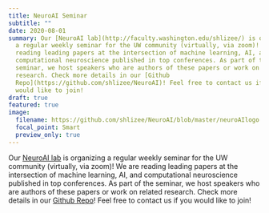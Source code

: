 ```yaml
---
title: NeuroAI Seminar
subtitle: ""
date: 2020-08-01
summary: Our [NeuroAI lab](http://faculty.washington.edu/shlizee/) is organizing
  a regular weekly seminar for the UW community (virtually, via zoom)! We are
  reading leading papers at the intersection of machine learning, AI, and
  computational neuroscience published in top conferences. As part of the
  seminar, we host speakers who are authors of these papers or work on related
  research. Check more details in our [Github
  Repo](https://github.com/shlizee/NeuroAI)! Feel free to contact us if you
  would like to join!
draft: true
featured: true
image:
  filename: https://github.com/shlizee/NeuroAI/blob/master/neuroAIlogo.png?raw=true
  focal_point: Smart
  preview_only: true
---
```

Our [NeuroAI lab](http://faculty.washington.edu/shlizee/) is organizing a regular weekly seminar for the UW community (virtually, via zoom)! We are reading leading papers at the intersection of machine learning, AI, and computational neuroscience published in top conferences. As part of the seminar, we host speakers who are authors of these papers or work on related research. Check more details in our [Github Repo](https://github.com/shlizee/NeuroAI)! Feel free to contact us if you would like to join!
